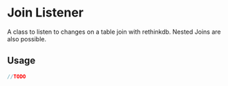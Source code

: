 # Join Listener

A class to listen to changes on a table join with rethinkdb.
Nested Joins are also possible.

## Usage

```typescript
//TODO
```